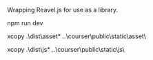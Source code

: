 Wrapping Reavel.js for use as a library. 

npm run dev

xcopy .\dist\asset\* ..\courser\public\static\asset\

xcopy .\dist\js\* ..\courser\public\static\js\   
